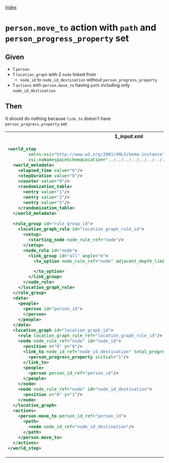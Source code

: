 [Index](./index.md)
# `person.move_to` action with `path` and `person_progress_property` set

## Given
- 1 `person`
- 1 `location_graph` with 2 `node` linked from
    - `node_id` to `node_id_destination` without `person_progress_property`
- 1 `actions` with `person.move_to` having `path` including only `node_id_destination`
## Then
It should do nothing because `link_to` doesn't have `person_progress_property` set.
<table>
<tr>
<th>1_input.xml</th>
<th>2_expected.xml</th>
</tr>
<tr>
<td style="vertical-align:top">
  
```xml
<world_step
        xmlns:xsi="http://www.w3.org/2001/XMLSchema-instance"
        xsi:noNamespaceSchemaLocation="../../../../../../../../../../../../../world_step.xsd">
  <world_metadata>
    <elapsed_time value="0"/>
    <stepDuration value="0"/>
    <counter value="0"/>
    <randomization_table>
      <entry value="1"/>
      <entry value="2"/>
      <entry value="3"/>
    </randomization_table>
  </world_metadata>

  <rule_group id="rule_group_id">
    <location_graph_rule id="location_graph_rule_id">
      <setup>
        <starting_node node_rule_ref="node"/>
      </setup>
      <node_rule id="node">
        <link_group id="all" angle="0">
          <to_option node_rule_ref="node" adjacent_depth_limit="0" distance="0">

          </to_option>
        </link_group>
      </node_rule>
    </location_graph_rule>
  </rule_group>
  <data>
    <people>
      <person id="person_id">
      </person>
    </people>
  </data>
  <location_graph id="location_graph_id">
    <rule location_graph_rule_ref="location_graph_rule_id"/>
    <node node_rule_ref="node" id="node_id">
      <position x="0" y="0"/>
      <link_to node_id_ref="node_id_destination" total_progress="10">
        <person_progress_property initial="1"/>
      </link_to>
      <people>
        <person person_id_ref="person_id"/>
      </people>
    </node>
    <node node_rule_ref="node" id="node_id_destination">
      <position x="0" y="1"/>
    </node>
  </location_graph>
  <actions>
    <person.move_to person_id_ref="person_id">
      <path>
        <node node_id_ref="node_id_destination"/>
      </path>
    </person.move_to>
  </actions>
</world_step>
```
  
</td>
<td style="vertical-align:top">

```xml
<world_step xmlns:xsi="http://www.w3.org/2001/XMLSchema-instance" xsi:noNamespaceSchemaLocation="../../../../../../../../../../../../../world_step.xsd">
  <world_metadata>
    <elapsed_time value="0"/>
    <stepDuration value="0"/>
    <counter value="0"/>
    <randomization_table>
      <entry value="2"/>
      <entry value="3"/>
      <entry value="1"/>
    </randomization_table>
  </world_metadata>

  <rule_group id="rule_group_id">
    <location_graph_rule id="location_graph_rule_id">
      <setup>
        <starting_node node_rule_ref="node"/>
      </setup>
      <node_rule id="node">
        <link_group id="all" angle="0">
          <to_option node_rule_ref="node" adjacent_depth_limit="0" distance="0"/>
        </link_group>
      </node_rule>
    </location_graph_rule>
  </rule_group>
  <data>
    <people>
      <person id="person_id">
        <classifications/>
      </person>
    </people>
  </data>
  <location_graph id="location_graph_id">
    <rule location_graph_rule_ref="location_graph_rule_id"/>
    <node node_rule_ref="node" id="node_id">
      <position x="0" y="0"/>
      <link_to node_id_ref="node_id_destination" total_progress="10">
        <person_progress_property initial="1"/>
        <people>
          <person person_id_ref="person_id" accumulated_progress="1"/>
        </people>
      </link_to>
      <people/>
    </node>
    <node node_rule_ref="node" id="node_id_destination">
      <position x="0" y="1"/>
    </node>
  </location_graph><actions>
  <person.move_to person_id_ref="person_id">
    <path>
      <node node_id_ref="node_id_destination"/>
    </path>
  </person.move_to>
</actions>
</world_step>
```

</td>
</tr>
</table>
